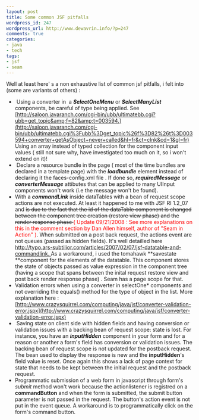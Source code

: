 ```yaml
--- 
layout: post
title: Some common JSF pitfalls
wordpress_id: 247
wordpress_url: http://www.dewavrin.info/?p=247
comments: true
categories: 
- java
- tech
tags: 
- jsf
- seam
---
```

Well at least here' s a non exhaustive list of common jsf pitfalls, i felt into (some are variants of others) :
-  Using a converter in  a **_SelectOneMenu_** or **_SelectManyList_** components, be careful of type being applied. See [http://saloon.javaranch.com/cgi-bin/ubb/ultimatebb.cgi?ubb=get_topic&amp;f=82&amp;t=003594.](http://saloon.javaranch.com/cgi-bin/ubb/ultimatebb.cgi%3Fubb%3Dget_topic%26f%3D82%26t%3D003594+converter+getAsObject+never+called&hl=fr&ct=clnk&cd=1&gl=fr) Using an array instead of typed collection for the component input values ( still not sure why, have investigated too much on it, so i won't extend on it)!
-  Declare a resource bundle in the page ( most of the time bundles are declared in a template page) with the **_loadbundle_** element instead of declaring it the faces-config.xml file . If done so, **_requiredMessage_** or **_converterMessage_** attibutes that can be applied to many UIInput components won't work (i.e the message won't be found).
- With a **_commandLink_** inside dataTables with a bean of request scope actions are not executed. At least it happened to me with JSF RI 1.2_07 and <span class="Apple-style-span" style="text-decoration: line-through">is due to the fact that the id of the dataTable component is changed between the component tree creation (restore view phase) and the render response phase </span><span style="color: red">( Update 09/21/2008 : See more explanations on this in the comment section by Dan Allen himself, author of "Seam in Action" )</span>. When submitted on a post back request, the actions event are not queues (passed as hidden fields). It's well detailled here [http://typo.ars-subtilior.com/articles/2007/02/07/jsf-datatable-and-commandlink. ](http://typo.ars-subtilior.com/articles/2007/02/07/jsf-datatable-and-commandlink)As a workaround, i used the tomahawk **savestate **component for the elements of the datatable. This component stores the state of objects passed as value expression in the component tree (having a scope that spans between the inital request restore view and post back render response phase) . Seam has a page scope for that.
- Validation errors when using a converter in selectOne* components and not overriding the equals() method for the type of object in the list. More explanation here : [http://www.crazysquirrel.com/computing/java/jsf/converter-validation-error.jspx](http://www.crazysquirrel.com/computing/java/jsf/converter-validation-error.jspx)
-  Saving state on client side with hidden fields and having conversion or validation issues with a backing bean of request scope: state is lost. For instance, you have an _**inputHidden**_ component in your form and for a reason or another a form's field has conversion or validation issues. The backing bean of request scope is not updated for the postback request. The bean used to display the response is new and the **inputHidden**'s field value is reset. Once again this shows a lack of page context for state that needs to be kept between the initial request and the postback request.
- Programmatic submission of a web form in javascript through form's _submit_ method won't work because the actionlistener is registred on a **commandButton** and when the form is submitted, the submit button parameter is not passed in the request. The button's action event is not put in the event queue. A workaround is to programmatically click on the form's command button.
